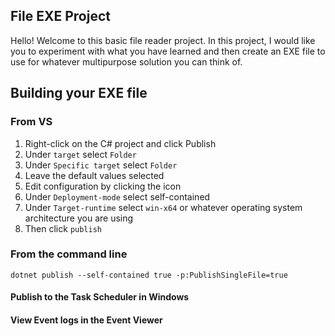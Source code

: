 ## File EXE Project

Hello! Welcome to this basic file reader project. In this project, I would like you to experiment with what you have learned and then create an EXE file to use for whatever multipurpose solution you can think of. 

## Building your EXE file

### From VS
1. Right-click on the C# project and click Publish
2. Under `target` select `Folder`
3. Under `Specific target` select `Folder`
4. Leave the default values selected
5. Edit configuration by clicking the icon
6. Under `Deployment-mode` select self-contained
7. Under `Target-runtime` select `win-x64` or whatever operating system architecture you are using
8. Then click `publish`

### From the command line
`dotnet publish --self-contained true -p:PublishSingleFile=true`

#### Publish to the Task Scheduler in Windows
#### View Event logs in the Event Viewer

